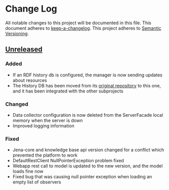# Change Log
All notable changes to this project will be documented in this file.
This document adheres to [keep-a-changelog].
This project adheres to [Semantic Versioning](http://semver.org/).

## [Unreleased][unreleased]
[unreleased]: https://github.com/deib-polimi/tower4clouds/compare/v0.1...develop

### Added
- If an RDF history db is configured, the manager is now sending updates about resources
- The History DB has been moved from its [original repository](https://github.com/deib-polimi/modaclouds-history-db) to this one, and it has been integrated with the other subprojects

### Changed
- Data collector configuration is now deleted from the ServerFacade local memory when the server is down
- Improved logging information

### Fixed
- Jena-core and knowledge base api version changed for a conflict which prevented the platform to work
- DefaultRestClient NullPointerException problem fixed
- Webapp rest call to model is updated to the new version, and the model loads fine now
- Fixed bug that was causing null pointer exception when loading an empty list of observers


[keep-a-changelog]: https://github.com/olivierlacan/keep-a-changelog
